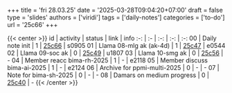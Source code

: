 +++
title = 'fri 28.03.25'
date = '2025-03-28T09:04:20+07:00'
draft = false
type = 'slides'
authors = ['viridi']
tags = ['daily-notes']
categories = ['to-do']
url = '25c66'
+++

{{< center >}}
id | activity | status | link | info
:-: | :- | :-: | :-: | :-:
00 | Daily note init             | 1 | [25c66](/notes/25c66) | s0905
01 | Llama 08-mlg ak (ak-4d)     | 1 | [25c47](/notes/25c47) | e0544
02 | Llama 09-soc ak             | 0 | [25c49](/notes/25c49) | u1807
03 | Llama 10-smg ak             | 0 | [25c56](/notes/25c56) | -
04 | Member reacc bima-rh-2025   | 1 | - | e2118
05 | Member discuss bima-ai-2025 | 1 | - | e2124
06 | Archive for ppmi-multi-2025 | 0 | - | -
07 | Note for bima-sh-2025       | 0 | - | -
08 | Damars on medium progress   | 0 | [25c40](/notes/25c40) | -
{{< /center >}}

